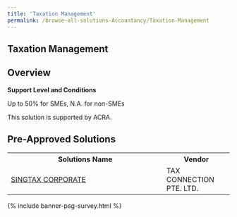 ```yaml
---
title: 'Taxation Management'
permalink: /browse-all-solutions-Accountancy/Taxation-Management
---
```


## Taxation Management
## Overview

**Support Level and Conditions**

Up to 50% for SMEs, N.A. for non-SMEs

This solution is supported by ACRA.

## Pre-Approved Solutions

<table>
<tr>
<th style='width: auto;'><b>Solutions Name</b></th>
<th style='width: 30%;'><b>Vendor</b></th>
</tr>
<tr>
<td><a href='/productivity-solutions-grant/solutionrepo/solution1540' target='_blank'>SINGTAX CORPORATE</a><br></td>
<td>TAX CONNECTION PTE. LTD.</td>
</tr>
</table>

{% include banner-psg-survey.html %}
